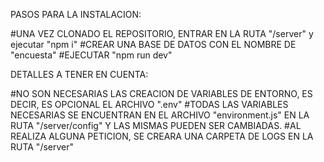 PASOS PARA LA INSTALACION:

#UNA VEZ CLONADO EL REPOSITORIO, ENTRAR EN LA RUTA "/server" y ejecutar "npm i"
#CREAR UNA BASE DE DATOS CON EL NOMBRE DE "encuesta" 
#EJECUTAR "npm run dev"

DETALLES A TENER EN CUENTA:

#NO SON NECESARIAS LAS CREACION DE VARIABLES DE ENTORNO, ES DECIR, ES OPCIONAL EL ARCHIVO ".env"
#TODAS LAS VARIABLES NECESARIAS SE ENCUENTRAN EN EL ARCHIVO "environment.js" EN LA RUTA "/server/config" Y LAS MISMAS PUEDEN SER CAMBIADAS.
#AL REALIZA ALGUNA PETICION, SE CREARA UNA CARPETA DE LOGS EN LA RUTA "/server"